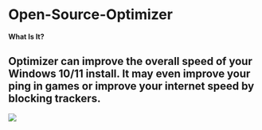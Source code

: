 # Open-Source-Optimizer 
**What Is It?**
## Optimizer can improve the overall speed of your Windows 10/11 install. It may even improve your ping in games or improve your internet speed by blocking trackers.

![](https://cdn.discordapp.com/attachments/1124418262852173905/1127740161556492398/Open-Source-Optimizer_fXJup1tqux.png)
